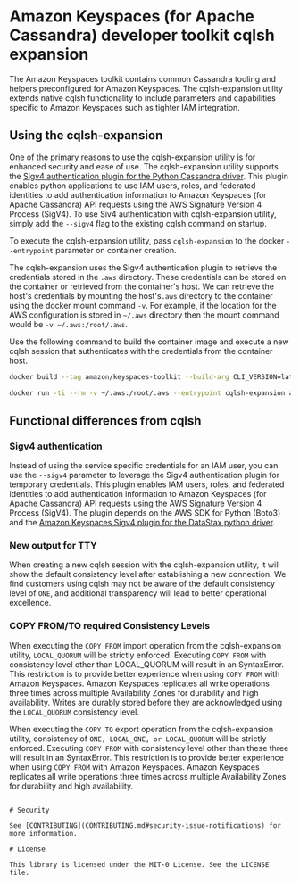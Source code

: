 #  Amazon Keyspaces (for Apache Cassandra) developer toolkit cqlsh expansion

The Amazon Keyspaces toolkit contains common Cassandra tooling and helpers preconfigured for Amazon Keyspaces. The cqlsh-expansion utility extends native cqlsh functionality to include parameters and capabilities specific to Amazon Keyspaces such as tighter IAM integration.


## Using the cqlsh-expansion
One of the primary reasons to use the cqlsh-expansion utility is for enhanced security and ease of use. The cqlsh-expansion utility supports the [Sigv4 authentication plugin for the Python Cassandra driver](https://github.com/aws/aws-sigv4-auth-cassandra-python-driver-plugin). This plugin enables python applications to use IAM users, roles, and federated identities to add authentication information to Amazon Keyspaces (for Apache Cassandra) API requests using the AWS Signature Version 4 Process (SigV4).  To use Siv4 authentication with cqlsh-expansion utility, simply add the `--sigv4` flag to the existing cqlsh command on startup.   

To execute the cqlsh-expansion utility, pass `cqlsh-expansion` to the docker `--entrypoint` parameter on container creation.

 The cqlsh-expansion uses the Sigv4 authentication plugin to retrieve the credentials stored in the `.aws` directory. These credentials can be stored on the container or retrieved from the container's host.  We can retrieve the host's credentials by mounting the host's`.aws` directory to the container using the docker mount command ```-v```. For example, if the location for the AWS configuration is stored in `~/.aws` directory then the mount command would be `-v ~/.aws:/root/.aws`.

Use the following command to build the container image and execute a new cqlsh session that authenticates with the credentials from the container host.  

```sh
docker build --tag amazon/keyspaces-toolkit --build-arg CLI_VERSION=latest https://github.com/aws-samples/amazon-keyspaces-toolkit.git

docker run -ti --rm -v ~/.aws:/root/.aws --entrypoint cqlsh-expansion amazon/keyspaces-toolkit cassandra.us-east-1.amazonaws.com --sigv4 --ssl
```

## Functional differences from cqlsh

### Sigv4 authentication
Instead of using the service specific credentials for an IAM user, you can use the `--sigv4` parameter to leverage the Sigv4 authentication plugin for temporary credentials.  This plugin enables IAM users, roles, and federated identities to add authentication information to Amazon Keyspaces (for Apache Cassandra) API requests using the AWS Signature Version 4 Process (SigV4). The plugin depends on the AWS SDK for Python (Boto3) and the [Amazon Keyspaces Sigv4 plugin for the DataStax python driver](https://github.com/aws/aws-sigv4-auth-cassandra-python-driver-plugin).

### New output for TTY
When creating a new cqlsh session with the cqlsh-expansion utility, it will show the default consistency level after establishing a new connection. We find customers using cqlsh may not be aware of the default consistency level of `ONE`, and additional transparency will lead to better operational excellence.  

### COPY FROM/TO required Consistency Levels  
When executing the `COPY FROM` import operation from the cqlsh-expansion utility, `LOCAL_QUORUM` will be strictly enforced. Executing `COPY FROM` with consistency level other than LOCAL_QUORUM will result in an SyntaxError.  This restriction is to provide better experience when using `COPY FROM` with Amazon Keyspaces. Amazon Keyspaces replicates all write operations three times across multiple Availability Zones for durability and high availability. Writes are durably stored before they are acknowledged using the `LOCAL_QUORUM` consistency level.

When executing the `COPY TO` export operation from the cqlsh-expansion utility, consistency of `ONE, LOCAL_ONE, or LOCAL_QUORUM` will be strictly enforced. Executing `COPY FROM` with consistency level other than these three will result in an SyntaxError.  This restriction is to provide better experience when using `COPY FROM` with Amazon Keyspaces. Amazon Keyspaces replicates all write operations three times across multiple Availability Zones for durability and high availability. 
```

# Security

See [CONTRIBUTING](CONTRIBUTING.md#security-issue-notifications) for more information.

# License

This library is licensed under the MIT-0 License. See the LICENSE file.
